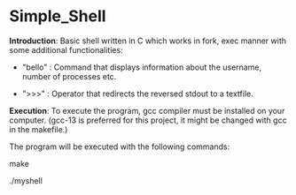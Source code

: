 # Simple_Shell
**Introduction**: Basic shell written in C which works in fork, exec manner with some additional functionalities: 


- "bello" : Command that displays information about the username, number of processes etc.

- ">>>" : Operator that redirects the reversed stdout to a textfile.


**Execution**:
To execute the program, gcc compiler must be installed on your computer. (gcc-13 is preferred for this project, it might be changed with gcc in the makefile.)


The program will be executed with the following commands:

  make
  
  ./myshell

  

